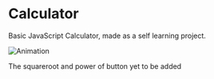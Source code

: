 # Calculator

Basic JavaScript Calculator, made as a self learning project.

![Animation](https://user-images.githubusercontent.com/92330937/190096755-95933f04-538e-4ce5-8ff0-9dfcce7bd713.gif)

The squareroot and power of button yet to be added
